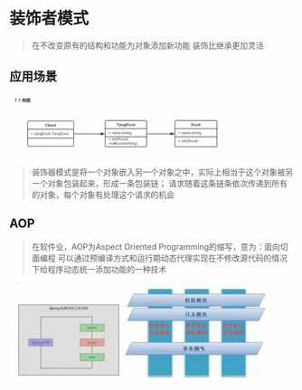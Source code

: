 # 装饰者模式

> 在不改变原有的结构和功能为对象添加新功能
> 装饰比继承更加灵活

## 应用场景

![装饰者模式类图](./images/装饰者模式类图.png)

> 装饰器模式是将一个对象嵌入另一个对象之中，实际上相当于这个对象被另一个对象包装起来，形成一条包装链；
> 请求随着这条链条依次传递到所有的对象，每个对象有处理这个请求的机会

## AOP

> 在软件业，AOP为Aspect Oriented Programming的缩写，意为：面向切面编程
> 可以通过预编译方式和运行期动态代理实现在不修改源代码的情况下给程序动态统一添加功能的一种技术

![AOP](./images/AOP.png)

